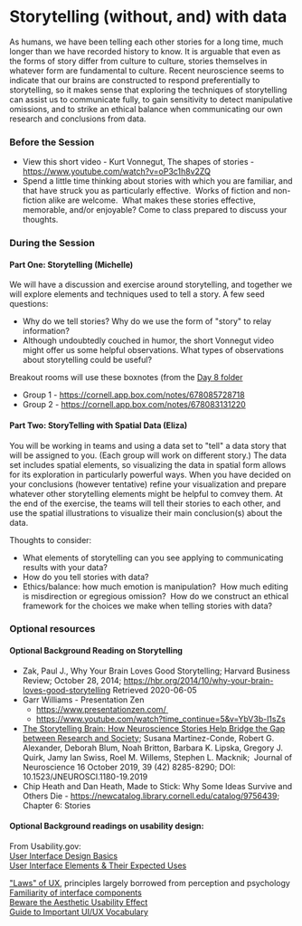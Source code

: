 # Storytelling (without, and) with data
As humans, we have been telling each other stories for a long time, much longer than we have recorded history to know.  It is arguable that even as the forms of story differ from culture to culture, stories themselves in whatever form are fundamental to culture.  Recent neuroscience seems to indicate that our brains are constructed to respond preferentially to storytelling, so it makes sense that exploring the techniques of storytelling can assist us to communicate fully, to gain sensitivity to detect manipulative omissions, and to strike an ethical balance when communicating our own research and conclusions from data.  
 
### Before the Session
* View this short video - Kurt Vonnegut, The shapes of stories - https://www.youtube.com/watch?v=oP3c1h8v2ZQ
* Spend a little time thinking about stories with which you are familiar, and that have struck you as particularly effective.  Works of fiction and non-fiction alike are welcome.  What makes these stories effective, memorable, and/or enjoyable? Come to class prepared to discuss your thoughts.

### During the Session

#### Part One: Storytelling (Michelle) 
We will have a discussion and exercise around storytelling, and together we will explore elements and techniques used to tell a story. A few seed questions: 
* Why do we tell stories? Why do we use the form of "story" to relay information?
* Although undoubtedly couched in humor, the short Vonnegut video might offer us some helpful observations. What types of observations about storytelling could be useful? 

Breakout rooms will use these boxnotes (from the [Day 8 folder](https://cornell.app.box.com/folder/114727730293)
* Group 1 - https://cornell.app.box.com/notes/678085728718
* Group 2 - https://cornell.app.box.com/notes/678083131220

#### Part Two: StoryTelling with Spatial Data (Eliza)   
You will be working in teams and using a data set to "tell" a data story that will be assigned to you. (Each group will work on different story.) The data set includes spatial elements, so visualizing the data in spatial form allows for its exploration in particularly powerful ways.  When you have decided on your conclusions (however tentative) refine your visualization and prepare whatever other storytelling elements might be helpful to comvey them.  At the end of the exercise, the teams will tell their stories to each other, and use the spatial illustrations to visualize their main conclusion(s) about the data.  

Thoughts to consider: 
* What elements of storytelling can you see applying to communicating results with your data?
* How do you tell stories with data? 
* Ethics/balance: how much emotion is manipulation?  How much editing is misdirection or egregious omission?  How do we construct an ethical framework for the choices we make when telling stories with data?   

### Optional resources

#### Optional Background Reading on Storytelling
* Zak, Paul J., Why Your Brain Loves Good Storytelling; Harvard Business Review; October 28, 2014; https://hbr.org/2014/10/why-your-brain-loves-good-storytelling Retrieved 2020-06-05
* Garr Williams - Presentation Zen 
  * https://www.presentationzen.com/ 
  * https://www.youtube.com/watch?time_continue=5&v=YbV3b-l1sZs
* [The Storytelling Brain: How Neuroscience Stories Help Bridge the Gap between Research and Society](https://www.jneurosci.org/content/39/42/8285); Susana Martinez-Conde, Robert G. Alexander, Deborah Blum, Noah Britton, Barbara K. Lipska, Gregory J. Quirk, Jamy Ian Swiss, Roel M. Willems, Stephen L. Macknik;  Journal of Neuroscience 16 October 2019, 39 (42) 8285-8290; DOI: 10.1523/JNEUROSCI.1180-19.2019
* Chip Heath and Dan Heath, Made to Stick: Why Some Ideas Survive and Others Die - https://newcatalog.library.cornell.edu/catalog/9756439; Chapter 6: Stories

#### Optional Background readings on usability design:  
From Usability.gov:  
[User Interface Design Basics]( https://www.usability.gov/what-and-why/user-interface-design.html)  
[User Interface Elements & Their Expected Uses](https://www.usability.gov/how-to-and-tools/methods/user-interface-elements.html)  

["Laws" of UX](https://lawsofux.com/), principles largely borrowed from perception and psychology  
[Familiarity of interface components](https://www.nngroup.com/articles/match-system-real-world/)  
[Beware the Aesthetic Usability Effect]( https://www.nngroup.com/articles/aesthetic-usability-effect/)  
[Guide to Important UI/UX Vocabulary](https://djangostars.com/blog/ui-ux-terms-everyone-should-know/) 


